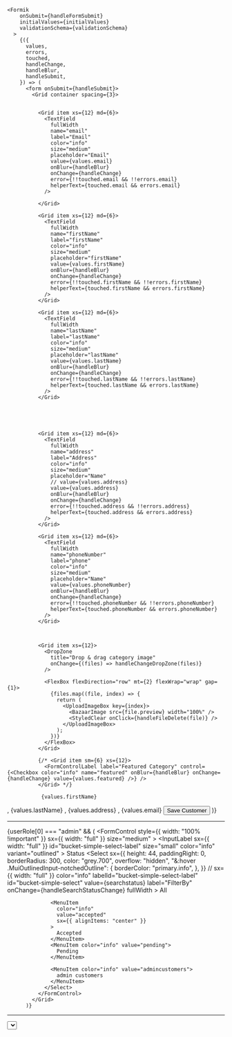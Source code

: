     <Formik
        onSubmit={handleFormSubmit}
        initialValues={initialValues}
        validationSchema={validationSchema}
      >
        {({
          values,
          errors,
          touched,
          handleChange,
          handleBlur,
          handleSubmit,
        }) => (
          <form onSubmit={handleSubmit}>
            <Grid container spacing={3}>
          

              <Grid item xs={12} md={6}>
                <TextField
                  fullWidth
                  name="email"
                  label="Email"
                  color="info"
                  size="medium"
                  placeholder="Email"
                  value={values.email}
                  onBlur={handleBlur}
                  onChange={handleChange}
                  error={!!touched.email && !!errors.email}
                  helperText={touched.email && errors.email}
                />
               
              </Grid>

              <Grid item xs={12} md={6}>
                <TextField
                  fullWidth
                  name="firstName"
                  label="firstName"
                  color="info"
                  size="medium"
                  placeholder="firstName"
                  value={values.firstName}
                  onBlur={handleBlur}
                  onChange={handleChange}
                  error={!!touched.firstName && !!errors.firstName}
                  helperText={touched.firstName && errors.firstName}
                />
              </Grid>

              <Grid item xs={12} md={6}>
                <TextField
                  fullWidth
                  name="lastName"
                  label="lastName"
                  color="info"
                  size="medium"
                  placeholder="lastName"
                  value={values.lastName}
                  onBlur={handleBlur}
                  onChange={handleChange}
                  error={!!touched.lastName && !!errors.lastName}
                  helperText={touched.lastName && errors.lastName}
                />
              </Grid>





              <Grid item xs={12} md={6}>
                <TextField
                  fullWidth
                  name="address"
                  label="Address"
                  color="info"
                  size="medium"
                  placeholder="Name"
                  // value={values.address}
                  value={values.address}
                  onBlur={handleBlur}
                  onChange={handleChange}
                  error={!!touched.address && !!errors.address}
                  helperText={touched.address && errors.address}
                />
              </Grid>

              <Grid item xs={12} md={6}>
                <TextField
                  fullWidth
                  name="phoneNumber"
                  label="phone"
                  color="info"
                  size="medium"
                  placeholder="Name"
                  value={values.phoneNumber}
                  onBlur={handleBlur}
                  onChange={handleChange}
                  error={!!touched.phoneNumber && !!errors.phoneNumber}
                  helperText={touched.phoneNumber && errors.phoneNumber}
                />
              </Grid>

           

              <Grid item xs={12}>
                <DropZone
                  title="Drop & drag category image"
                  onChange={(files) => handleChangeDropZone(files)}
                />

                <FlexBox flexDirection="row" mt={2} flexWrap="wrap" gap={1}>
                  {files.map((file, index) => {
                    return (
                      <UploadImageBox key={index}>
                        <BazaarImage src={file.preview} width="100%" />
                        <StyledClear onClick={handleFileDelete(file)} />
                      </UploadImageBox>
                    );
                  })}
                </FlexBox>
              </Grid>

              {/* <Grid item sm={6} xs={12}>
                <FormControlLabel label="Featured Category" control={<Checkbox color="info" name="featured" onBlur={handleBlur} onChange={handleChange} value={values.featured} />} />
              </Grid> */}

               {values.firstName}
  ,   {values.lastName} ,    {values.address}   ,  {values.email}
              <Grid item xs={12}>
                <Button variant="contained" color="info" type="submit">
                  Save Customer
                </Button>
              </Grid>
            </Grid>
          </form>
        )}
      </Formik>

--------------------------



  {userRole[0] === "admin" && (
            <Grid item sx={12} lg={3}>
              <FormControl
                style={{ width: "100% !important" }}
                sx={{ width: "full" }}
                size="medium"
              >
                <InputLabel
                  sx={{ width: "full" }}
                  id="bucket-simple-select-label"
                  size="small"
                  color="info"
                  variant="outlined"
                >
                  Status
                </InputLabel>
                <Select
                  sx={{
                    height: 44,
                    paddingRight: 0,
                    borderRadius: 300,
                    color: "grey.700",
                    overflow: "hidden",
                    "&:hover .MuiOutlinedInput-notchedOutline": {
                      borderColor: "primary.info",
                    },
                  }}
                  // sx={{ width: "full" }}
                  color="info"
                  labelId="bucket-simple-select-label"
                  id="bucket-simple-select"
                  value={searchstatus}
                  label="FilterBy"
                  onChange={handleSearchStatusChange}
                  fullWidth
                >
                  <MenuItem color="info" value="">
                    All
                  </MenuItem>

                  <MenuItem
                    color="info"
                    value="accepted"
                    sx={{ alignItems: "center" }}
                  >
                    Accepted
                  </MenuItem>
                  <MenuItem color="info" value="pending">
                    Pending
                  </MenuItem>

                  <MenuItem color="info" value="admincustomers">
                    admin customers
                  </MenuItem>
                </Select>
              </FormControl>
            </Grid>
          )}


-----------------------

 <div>
              <Select
                sx={{
                  height: 44,
                  paddingRight: 0,
                  borderRadius: 300,
                  color: "grey.700",
                  overflow: "hidden",
                  "&:hover .MuiOutlinedInput-notchedOutline": {
                    borderColor: "primary.info",
                  },
                }}
                labelId="SortBy"
                id="sort-by-select"
                value={sortText}
                onChange={handleSort}
                placeholder="SortBy"
                fullWidth
                variant="outlined"
                color="info"
              >
                <MenuItem value={"firstnameAsc"} sx={{ alignItems: "center" }}>
                  sortBy FirstName Asc
                </MenuItem>

                <MenuItem value="firstnameDesc" sx={{ alignItems: "center" }}>
                  sortBy FirstName Desc
                </MenuItem>

                <MenuItem value="emailAsc">sortBy Email Asc</MenuItem>

                <MenuItem value="emailDesc">sortBy Email Desc</MenuItem>
              </Select>
            </div>



--------------


import { LocalizationProvider } from "@mui/x-date-pickers/LocalizationProvider";
import { AdapterDayjs } from "@mui/x-date-pickers/AdapterDayjs";
import dayjs from "dayjs";
import { DateField } from "@mui/x-date-pickers/DateField";

import { DatePicker } from "@mui/x-date-pickers";



  {/* <LocalizationProvider dateAdapter={AdapterDayjs}>
                  <DatePicker
                    sx={{ width: "full", mt: "12px", marginLeft: "12px" }}
                    required
                    disableFuture
                    type="date"
                    label="Date Of birth"
                    format="MM/dd/yyyy"
                    value={values.birthday}
                    minDate={dayjs("1900-01-01")}
                    maxDate={dayjs()}
                    onBlur={handleBlur}
                    onChange={(value) => {
                      setFieldValue("birthday", Date.parse(value));
                    }}
                    color="info"
                    renderInput={(params) => <TextField {...params} />}
                    error={errors.birthday}
                    helperText={errors.birthday}
                  />
                </LocalizationProvider> */}